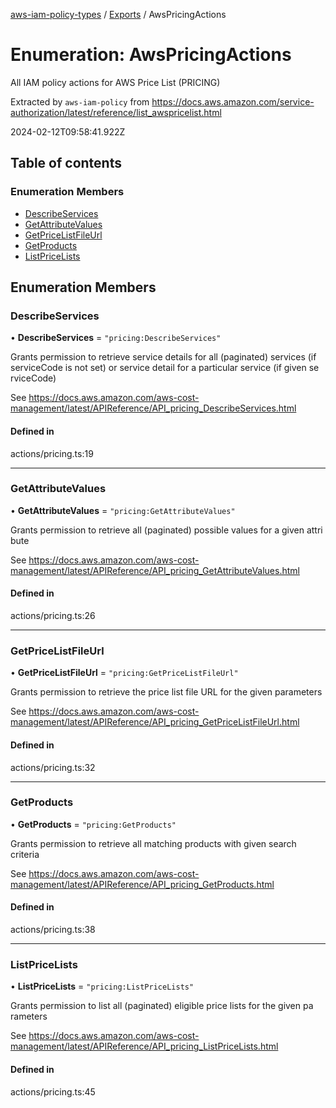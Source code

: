 [aws-iam-policy-types](../README.md) / [Exports](../modules.md) / AwsPricingActions

# Enumeration: AwsPricingActions

All IAM policy actions for AWS Price List (PRICING)

Extracted by `aws-iam-policy` from
https://docs.aws.amazon.com/service-authorization/latest/reference/list_awspricelist.html

2024-02-12T09:58:41.922Z

## Table of contents

### Enumeration Members

- [DescribeServices](AwsPricingActions.md#describeservices)
- [GetAttributeValues](AwsPricingActions.md#getattributevalues)
- [GetPriceListFileUrl](AwsPricingActions.md#getpricelistfileurl)
- [GetProducts](AwsPricingActions.md#getproducts)
- [ListPriceLists](AwsPricingActions.md#listpricelists)

## Enumeration Members

### DescribeServices

• **DescribeServices** = ``"pricing:DescribeServices"``

Grants permission to retrieve service details for all (paginated) services (if
serviceCode is not set) or service detail for a particular service (if given se
rviceCode)

See https://docs.aws.amazon.com/aws-cost-management/latest/APIReference/API_pricing_DescribeServices.html

#### Defined in

actions/pricing.ts:19

___

### GetAttributeValues

• **GetAttributeValues** = ``"pricing:GetAttributeValues"``

Grants permission to retrieve all (paginated) possible values for a given attri
bute

See https://docs.aws.amazon.com/aws-cost-management/latest/APIReference/API_pricing_GetAttributeValues.html

#### Defined in

actions/pricing.ts:26

___

### GetPriceListFileUrl

• **GetPriceListFileUrl** = ``"pricing:GetPriceListFileUrl"``

Grants permission to retrieve the price list file URL for the given parameters

See https://docs.aws.amazon.com/aws-cost-management/latest/APIReference/API_pricing_GetPriceListFileUrl.html

#### Defined in

actions/pricing.ts:32

___

### GetProducts

• **GetProducts** = ``"pricing:GetProducts"``

Grants permission to retrieve all matching products with given search criteria

See https://docs.aws.amazon.com/aws-cost-management/latest/APIReference/API_pricing_GetProducts.html

#### Defined in

actions/pricing.ts:38

___

### ListPriceLists

• **ListPriceLists** = ``"pricing:ListPriceLists"``

Grants permission to list all (paginated) eligible price lists for the given pa
rameters

See https://docs.aws.amazon.com/aws-cost-management/latest/APIReference/API_pricing_ListPriceLists.html

#### Defined in

actions/pricing.ts:45
